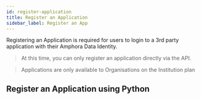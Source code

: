 ```yaml
---
id: register-application
title: Register an Application
sidebar_label: Register an App
---
```


Registering an Application is required for users to login to a 3rd party application with their Amphora Data Identity.

> At this time, you can only register an application directly via the API.

> Applications are only available to Organisations on the Institution plan

## Register an Application using Python

